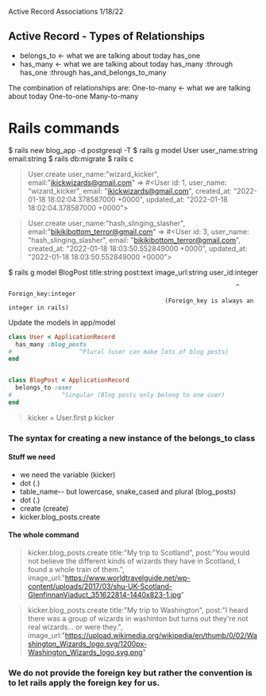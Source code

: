 Active Record Associations 1/18/22

## Active Record - Types of Relationships
- belongs_to <- what we are talking about today
has_one
- has_many <- what we are talking about today
has_many :through
has_one :through
has_and_belongs_to_many

The combination of relationships are: 
One-to-many <- what we are talking about today
One-to-one
Many-to-many 

# Rails commands 
 $ rails new blog_app -d postgresql -T
 $ rails g model User user_name:string email:string
 $ rails db:migrate 
 $ rails c
 > User.create user_name:"wizard_kicker", email:"ikickwizards@gmail.com"
 => #<User id: 1, user_name: "wizard_kicker", email: "ikickwizards@gmail.com", created_at: "2022-01-18 18:02:04.378587000 +0000", updated_at: "2022-01-18 18:02:04.378587000 +0000"> 
 
 > User.create user_name:"hash_slinging_slasher", email:"bikikibottom_terror@gmail.com"
=> #<User id: 3, user_name: "hash_slinging_slasher", email: "bikikibottom_terror@gmail.com", created_at: "2022-01-18 18:03:50.552849000 +0000", updated_at: "2022-01-18 18:03:50.552849000 +0000"> 

 $ rails g model BlogPost title:string post:text image_url:string user_id:integer

                                                                    ^ Foreign_key:integer
                                                (Foreign_key is always an integer in rails)

Update the models in app/model
```ruby
class User < ApplicationRecord
  has_many :blog_posts
#                   ^Plural (user can make lots of blog posts)
end


class BlogPost < ApplicationRecord
  belongs_to :user
#              ^Singular (Blog posts only belong to one user)
end
```

> kicker = User.first
> p kicker

### The syntax for creating a new instance of the belongs_to class

#### Stuff we need
- we need the variable (kicker)
- dot (.)
- table_name-- but lowercase, snake_cased and plural (blog_posts)
- dot (.)
- create (create)
- kicker.blog_posts.create 

#### The whole command 
> kicker.blog_posts.create title:"My trip to Scotland", post:"You would not believe the different kinds of wizards they have in Scotland, I found a whole train of them.", image_url:"https://www.worldtravelguide.net/wp-content/uploads/2017/03/shu-UK-Scotland-GlenfinnanViaduct_351622814-1440x823-1.jpg" 

> kicker.blog_posts.create title:"My trip to Washington", post:"I heard there was a group of wizards in washinton but turns out they're not real wizards... or were they.", image_url:"https://upload.wikimedia.org/wikipedia/en/thumb/0/02/Washington_Wizards_logo.svg/1200px-Washington_Wizards_logo.svg.png" 

### We do not provide the foreign key but rather the convention is to let rails apply the foreign key for us.
